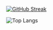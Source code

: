 [![GitHub Streak](https://streak-stats.demolab.com?user=charl56&theme=dark)](https://git.io/streak-stats)

![Top Langs](https://github-readme-stats.vercel.app/api/top-langs/?username=charl56&hide_progress=false)

